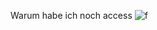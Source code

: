 Warum habe ich noch access
![f](https://xgifer.com/content/2022/11/rearranged-by-a-thick-nigga-nothing-better_001.gif)
